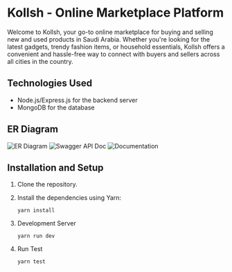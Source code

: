 # Kollsh - Online Marketplace Platform

Welcome to Kollsh, your go-to online marketplace for buying and selling new and used products in Saudi Arabia. Whether you're looking for the latest gadgets, trendy fashion items, or household essentials, Kollsh offers a convenient and hassle-free way to connect with buyers and sellers across all cities in the country.

## Technologies Used

- Node.js/Express.js for the backend server
- MongoDB for the database

## ER Diagram

![ER Diagram](https://drive.google.com/file/d/1tsJr_-SEnZ_dGpWMNfEyTxOmGA3MZoZr/view)
![Swagger API Doc](https://app.swaggerhub.com/apis/ibrahimsifat/kollsh/1.0.0)
![Documentation](https://ibrahimsifat.notion.site/Buy-Sale-name-Kollsh-a09317cd34024c389e76e95b57e8fe86?pvs=4)

## Installation and Setup

1. Clone the repository.

2. Install the dependencies using Yarn:

   ```shell
   yarn install
   ```

3. Development Server
   ```shell
   yarn run dev
   ```
4. Run Test
   ```shell
   yarn test
   ```
